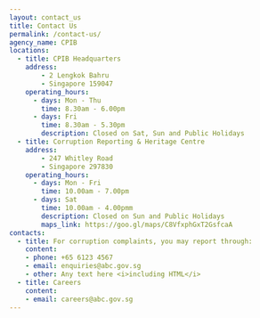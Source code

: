```yaml
---
layout: contact_us
title: Contact Us
permalink: /contact-us/
agency_name: CPIB
locations:
  - title: CPIB Headquarters
    address:
        - 2 Lengkok Bahru
        - Singapore 159047
    operating_hours:
      - days: Mon - Thu
        time: 8.30am - 6.00pm
      - days: Fri
        time: 8.30am - 5.30pm
        description: Closed on Sat, Sun and Public Holidays
  - title: Corruption Reporting & Heritage Centre
    address:
        - 247 Whitley Road
        - Singapore 297830
    operating_hours:
      - days: Mon - Fri
        time: 10.00am - 7.00pm
      - days: Sat
        time: 10.00am - 4.00pmm
        description: Closed on Sun and Public Holidays
        maps_link: https://goo.gl/maps/C8VfxphGxT2GsfcaA
contacts:
  - title: For corruption complaints, you may report through:
    content:
    - phone: +65 6123 4567
    - email: enquiries@abc.gov.sg
    - other: Any text here <i>including HTML</i>
  - title: Careers
    content:
    - email: careers@abc.gov.sg
---
```


